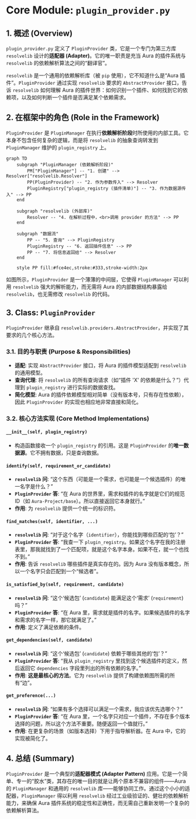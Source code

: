 
# **Core Module: `plugin_provider.py`**

## **1. 概述 (Overview)**

`plugin_provider.py` 定义了 `PluginProvider` 类，它是一个专门为第三方库 `resolvelib` 设计的**适配器 (Adapter)**。它的唯一职责是充当 Aura 的插件系统与 `resolvelib` 的依赖解析算法之间的“翻译官”。

`resolvelib` 是一个通用的依赖解析库（被 `pip` 使用），它不知道什么是“Aura 插件”。`PluginProvider` 通过实现 `resolvelib` 要求的 `AbstractProvider` 接口，告诉 `resolvelib` 如何理解 Aura 的插件世界：如何识别一个插件、如何找到它的依赖项，以及如何判断一个插件是否满足某个依赖需求。

## **2. 在框架中的角色 (Role in the Framework)**

`PluginProvider` 是 `PluginManager` 在执行**依赖解析阶段**时所使用的内部工具。它本身不包含任何复杂的逻辑，而是将 `resolvelib` 的抽象查询转发到 `PluginManager` 维护的 `plugin_registry` 上。

```mermaid
graph TD
    subgraph "PluginManager (依赖解析阶段)"
        PM["PluginManager"] -- "1. 创建" --> Resolver["resolvelib.Resolver"]
        PP(PluginProvider) -- "2. 作为参数传入" --> Resolver
        PluginRegistry["plugin_registry (插件清单)"] -- "3. 作为数据源传入" --> PP
    end

    subgraph "resolvelib (外部库)"
        Resolver -- "4. 在解析过程中，<br>调用 provider 的方法" --> PP
    end

    subgraph "数据流"
        PP -- "5. 查询" --> PluginRegistry
        PluginRegistry -- "6. 返回插件信息" --> PP
        PP -- "7. 将信息返回给" --> Resolver
    end

    style PP fill:#fce4ec,stroke:#333,stroke-width:2px
```

如图所示，`PluginProvider` 是一个薄薄的中间层，它使得 `PluginManager` 可以利用 `resolvelib` 强大的解析能力，而无需将 Aura 的内部数据结构暴露给 `resolvelib`，也无需修改 `resolvelib` 的代码。

## **3. Class: `PluginProvider`**

`PluginProvider` 继承自 `resolvelib.providers.AbstractProvider`，并实现了其要求的几个核心方法。

### **3.1. 目的与职责 (Purpose & Responsibilities)**

*   **适配**: 实现 `AbstractProvider` 接口，将 Aura 的插件模型适配到 `resolvelib` 的通用模型。
*   **查询代理**: 将 `resolvelib` 的所有查询请求（如“插件 'X' 的依赖是什么？”）代理到 `plugin_registry` 进行实际的数据查找。
*   **简化模型**: Aura 的插件依赖模型相对简单（没有版本号，只有存在性依赖），因此 `PluginProvider` 的实现也相应地非常直接和简化。

### **3.2. 核心方法实现 (Core Method Implementations)**

#### **`__init__(self, plugin_registry)`**

*   构造函数接收一个 `plugin_registry` 的引用。这是 `PluginProvider` 的**唯一数据源**。它不拥有数据，只是查询数据。

#### **`identify(self, requirement_or_candidate)`**

*   **`resolvelib` 问**: “这个东西（可能是一个需求，也可能是一个候选插件）的唯一名字是什么？”
*   **`PluginProvider` 答**: “在 Aura 的世界里，需求和插件的名字就是它们的规范 ID（如 `Aura-Project/base`）。所以直接返回它本身就行。”
*   **作用**: 为 `resolvelib` 提供一个统一的标识符。

#### **`find_matches(self, identifier, ...)`**

*   **`resolvelib` 问**: “对于这个名字（`identifier`），你能找到哪些匹配的‘包’？”
*   **`PluginProvider` 答**: “我查一下 `plugin_registry`。如果这个名字在我的注册表里，那我就找到了一个匹配项，就是这个名字本身。如果不在，就一个也找不到。”
*   **作用**: 告诉 `resolvelib` 哪些插件是真实存在的。因为 Aura 没有版本概念，所以一个名字只会匹配到一个“候选者”。

#### **`is_satisfied_by(self, requirement, candidate)`**

*   **`resolvelib` 问**: “这个‘候选包’ (`candidate`) 能满足这个‘需求’ (`requirement`) 吗？”
*   **`PluginProvider` 答**: “在 Aura 里，需求就是插件的名字。如果候选插件的名字和需求的名字一样，那它就满足了。”
*   **作用**: 定义了满足依赖的条件。

#### **`get_dependencies(self, candidate)`**

*   **`resolvelib` 问**: “这个‘候选包’ (`candidate`) 依赖于哪些其他的‘包’？”
*   **`PluginProvider` 答**: “我从 `plugin_registry` 里找到这个候选插件的定义，然后返回它 `dependencies` 字段里列出的所有依赖的名字。”
*   **作用**: **这是最核心的方法**。它为 `resolvelib` 提供了构建依赖图所需的所有“边”。

#### **`get_preference(...)`**

*   **`resolvelib` 问**: “如果有多个选择可以满足一个需求，我应该优先选哪个？”
*   **`PluginProvider` 答**: “在 Aura 里，一个名字只对应一个插件，不存在多个版本选择的问题，所以这个方法不重要。随便返回一个值就行。”
*   **作用**: 在更复杂的场景（如版本选择）下用于指导解析器。在 Aura 中，它的实现被简化了。

## **4. 总结 (Summary)**

`PluginProvider` 是一个典型的**适配器模式 (Adapter Pattern)** 应用。它是一个简单、专一的“胶水”类，其存在的唯一目的就是让两个原本不兼容的组件——Aura 的 `PluginManager` 和通用的 `resolvelib` 库——能够协同工作。通过这个小小的适配器，`PluginManager` 得以利用 `resolvelib` 经过工业级验证的、健壮的依赖解析能力，来确保 Aura 插件系统的稳定性和正确性，而无需自己重新发明一个复杂的依赖解析算法。



